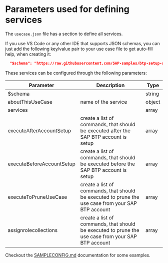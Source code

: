 # Parameters used for defining services

The `usecase.json` file has a section to define all services. 

If you use VS Code or any other IDE that supports JSON schemas, you can just add the following key/value pair to your use case file to get auto-fill help, when creating it:

````json
  "$schema": "https://raw.githubusercontent.com/SAP-samples/btp-setup-automator/main/libs/btpsa-parameters.json",
````

These services can be configured through the following parameters:

| Parameter | Description | Type |
|---|---|---|
| $schema |  | string |
| aboutThisUseCase | name of the service | object |
| services |  | array |
| executeAfterAccountSetup | create a list of commands, that should be executed after the SAP BTP account is setup | array |
| executeBeforeAccountSetup | create a list of commands, that should be executed before the SAP BTP account is setup | array |
| executeToPruneUseCase | create a list of commands, that should be executed to prune the use case from your SAP BTP account | array |
| assignrolecollections | create a list of commands, that should be executed to prune the use case from your SAP BTP account | array |

Checkout the [SAMPLECONFIG.md](/docs/SAMPLECONFIG.md) documentation for some examples.